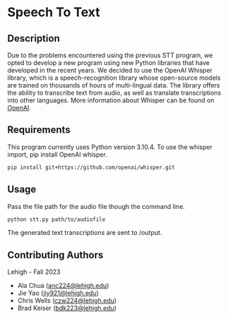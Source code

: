 # Speech To Text

## Description
Due to the problems encountered using the previous STT program, we opted to develop a new program using new Python libraries that have developed in the recent years. We decided to use the OpenAI Whisper library, which is a speech-recognition library whose open-source models are trained on thousands of hours of multi-lingual data. The library offers the ability to transcribe text from audio, as well as translate transcriptions into other languages. More information about Whisper can be found on [OpenAI](https://openai.com/research/whisper).

## Requirements

This program currently uses Python version 3.10.4.
To use the whisper import, pip install OpenAI whisper.
```bash
pip install git+https://github.com/openai/whisper.git 
```


## Usage
Pass the file path for the audio file though the command line. 
```bash
python stt.py path/to/audiofile
```
The generated text transcriptions are sent to /output.

## Contributing Authors
Lehigh - Fall 2023
* Ala Chua (anc224@lehigh.edu)
* Jie Yao (jiy921@lehigh.edu)
* Chris Wells (czw224@lehigh.edu)
* Brad Keiser (bdk223@lehigh.edu)
